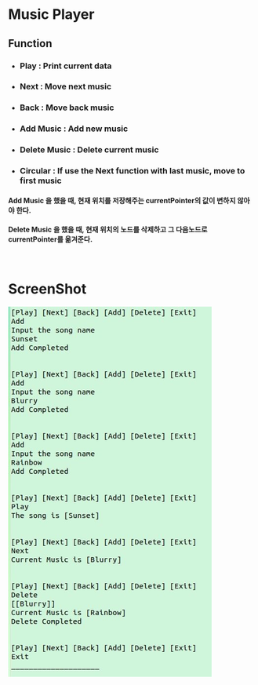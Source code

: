 # Music Player

## Function

*  ### **Play** : Print current data
*  ### **Next** : Move next music
*  ### **Back** : Move back music
*  ### **Add Music** : Add new music 
*  ### **Delete Music** : Delete current music
*  ### **Circular** : If use the Next function with last music, move to first music



#### Add Music 을 했을 때, 현재 위치를 저장해주는 currentPointer의 값이 변하지 않아야 한다.
#### Delete Music 을 했을 때, 현재 위치의 노드를 삭제하고 그 다음노드로 currentPointer를 옮겨준다.  

<br/>

# ScreenShot  
![Run](./image/music_player.png)
